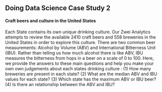 ## Doing Data Science Case Study 2

#### Craft beers and culture in the United States

Each State contains its own unique drinking culture. Our Zwei Analytics attempts to review the available 2410 craft beers and 558 breweries in the United States in order to explore this culture. There are two common beer measurements: Alcohol by Volume (ABV) and International Bitterness Unit (IBU). Rather than telling us how much alcohol there is like ABV, IBU measures the bitterness from hops in a beer on a scale of 0 to 100. Here, we provide the answers to these main questions and help you make your own own judgements about each states drinking culture : (1) How many breweries are present in each state? (2) What are the median ABV and IBU values for each state? (3) Which state has the maximum ABV or IBU beer? (4) Is there an relationship between the ABV and IBU?
